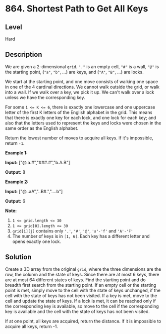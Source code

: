 # 864. Shortest Path to Get All Keys
## Level
Hard

## Description
We are given a 2-dimensional `grid`. `"."` is an empty cell, `"#"` is a wall, `"@"` is the starting point, (`"a"`, `"b"`, ...) are keys, and (`"A"`, `"B"`, ...) are locks.

We start at the starting point, and one move consists of walking one space in one of the 4 cardinal directions. We cannot walk outside the grid, or walk into a wall. If we walk over a key, we pick it up. We can't walk over a lock unless we have the corresponding key.

For some `1 <= K <= 6`, there is exactly one lowercase and one uppercase letter of the first K letters of the English alphabet in the grid. This means that there is exactly one key for each lock, and one lock for each key; and also that the letters used to represent the keys and locks were chosen in the same order as the English alphabet.

Return the lowest number of moves to acquire all keys. If it's impossible, return `-1`.

**Example 1:**

**Input:** ["@.a.#","###.#","b.A.B"]

**Output:** 8

**Example 2:**

**Input:** ["@..aA","..B#.","....b"]

**Output:** 6

**Note:**

1. `1 <= grid.length <= 30`
2. `1 <= grid[0].length <= 30`
3. `grid[i][j]` contains only `'.'`, `'#'`, `'@'`, `'a'-'f'` and `'A'-'F'`
4. The number of keys is in `[1, 6]`. Each key has a different letter and opens exactly one lock.

## Solution
Create a 3D array from the original `grid`, where the three dimensions are the row, the column and the state of keys. Since there are at most 6 keys, there are at most 64 different states of keys. Find the starting point and do breadth first search from the starting point. If an empty cell or the starting point is met, simply move to the cell with the state of keys unchanged, if the cell with the state of keys has not been visited. If a key is met, move to the cell and update the state of keys. If a lock is met, it can be reached only if the corresponding key is available, so move to the cell if the corresponding key is available and the cell with the state of keys has not been visited.

If at one point, all keys are acquired, return the distance. If it is impossible to acquire all keys, return -1.

